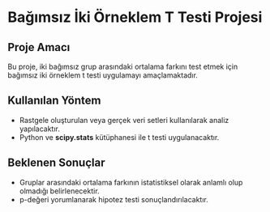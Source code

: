 # Bağımsız İki Örneklem T Testi Projesi

## Proje Amacı
Bu proje, iki bağımsız grup arasındaki ortalama farkını test etmek için bağımsız iki örneklem t testi uygulamayı amaçlamaktadır.

## Kullanılan Yöntem
- Rastgele oluşturulan veya gerçek veri setleri kullanılarak analiz yapılacaktır.
- Python ve **scipy.stats** kütüphanesi ile t testi uygulanacaktır.

## Beklenen Sonuçlar
- Gruplar arasındaki ortalama farkının istatistiksel olarak anlamlı olup olmadığı belirlenecektir.
- p-değeri yorumlanarak hipotez testi sonuçlandırılacaktır.
